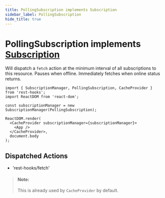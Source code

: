 ```yaml
---
title: PollingSubscription implements Subscription
sidebar_label: PollingSubscription
hide_title: true
---
```


# PollingSubscription implements [Subscription](./SubscriptionManager.md)

Will dispatch a `fetch` action at the minimum interval of all subscriptions to this
resource. Pauses when offline. Immediately fetches when online status returns.

```tsx
import { SubscriptionManager, PollingSubscription, CacheProvider } from 'rest-hooks';
import ReactDOM from 'react-dom';

const subscriptionManager = new SubscriptionManager(PollingSubscription);

ReactDOM.render(
  <CacheProvider subscriptionManager={subscriptionManager}>
    <App />
  </CacheProvider>,
  document.body
);
```

## Dispatched Actions

- 'rest-hooks/fetch'

> #### Note:
>
> This is already used by `CacheProvider` by default.
